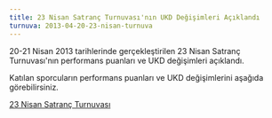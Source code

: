 ```yaml
---
title: 23 Nisan Satranç Turnuvası'nın UKD Değişimleri Açıklandı
turnuva: 2013-04-20-23-nisan-turnuva
---
```

20-21 Nisan 2013 tarihlerinde gerçekleştirilen 23 Nisan Satranç Turnuvası'nın performans puanları ve UKD değişimleri açıklandı.

Katılan sporcuların performans puanları ve UKD değişimlerini aşağıda görebilirsiniz.

[23 Nisan Satranç Turnuvası](http://ukd.tsf.org.tr/turnuvadurumu.php?t=hg&tid=4593)
